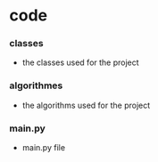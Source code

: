 # code

### classes

 - the classes used for the project

### algorithmes

 - the algorithms used for the project

### main.py

 - main.py file